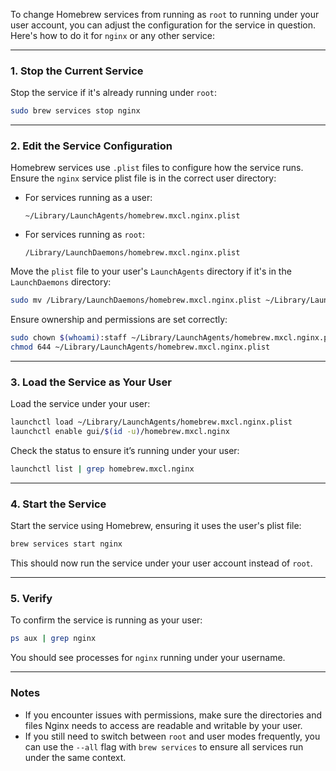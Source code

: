 To change Homebrew services from running as `root` to running under your user account, you can adjust the configuration for the service in question. Here's how to do it for `nginx` or any other service:

---

### 1. **Stop the Current Service**
Stop the service if it's already running under `root`:
```bash
sudo brew services stop nginx
```

---

### 2. **Edit the Service Configuration**
Homebrew services use `.plist` files to configure how the service runs. Ensure the `nginx` service plist file is in the correct user directory:

- For services running as a user:
  ```
  ~/Library/LaunchAgents/homebrew.mxcl.nginx.plist
  ```

- For services running as `root`:
  ```
  /Library/LaunchDaemons/homebrew.mxcl.nginx.plist
  ```

Move the `plist` file to your user's `LaunchAgents` directory if it's in the `LaunchDaemons` directory:
```bash
sudo mv /Library/LaunchDaemons/homebrew.mxcl.nginx.plist ~/Library/LaunchAgents/
```

Ensure ownership and permissions are set correctly:
```bash
sudo chown $(whoami):staff ~/Library/LaunchAgents/homebrew.mxcl.nginx.plist
chmod 644 ~/Library/LaunchAgents/homebrew.mxcl.nginx.plist
```

---

### 3. **Load the Service as Your User**
Load the service under your user:
```bash
launchctl load ~/Library/LaunchAgents/homebrew.mxcl.nginx.plist
launchctl enable gui/$(id -u)/homebrew.mxcl.nginx
```

Check the status to ensure it’s running under your user:
```bash
launchctl list | grep homebrew.mxcl.nginx
```

---

### 4. **Start the Service**
Start the service using Homebrew, ensuring it uses the user's plist file:
```bash
brew services start nginx
```

This should now run the service under your user account instead of `root`.

---

### 5. **Verify**
To confirm the service is running as your user:
```bash
ps aux | grep nginx
```
You should see processes for `nginx` running under your username.

---

### Notes
- If you encounter issues with permissions, make sure the directories and files Nginx needs to access are readable and writable by your user.
- If you still need to switch between `root` and user modes frequently, you can use the `--all` flag with `brew services` to ensure all services run under the same context.